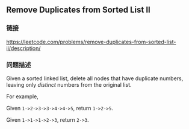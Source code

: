 ## Remove Duplicates from Sorted List II  
### 链接  
https://leetcode.com/problems/remove-duplicates-from-sorted-list-ii/description/  
### 问题描述

Given a sorted linked list, delete all nodes that have duplicate numbers, leaving only *distinct* numbers from the original list.



For example,<br />
Given `1->2->3->3->4->4->5`, return `1->2->5`.<br />
Given `1->1->1->2->3`, return `2->3`.

